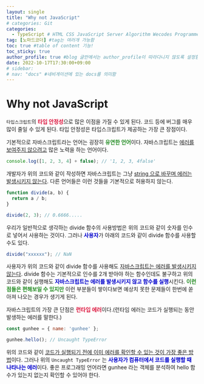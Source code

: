 ```yaml
---
layout: single
title: "Why not JavaScript"
# categories: Git
categories:
  - TypeScript # HTML CSS JavaScript Server Algorithm Wecodes Programmers CS Github Blog
tag: [노마드코더] #tag는 여러개 가능함
toc: true #table of content 기능!
toc_sticky: true
author_profile: true #blog 글안에서는 author_profile이 따라다니지 않도록 설정함
date: 2022-10-17T17:30:00+09:00
# sidebar:
# nav: "docs" #네비게이션에 있는 docs를 의미함
---
```

<style>
.crimson {
  color: crimson;
  font-weight: bold;
}

.mediumblue {
  color: mediumblue;
  font-weight: bold;
}

.forestgreen {
  color: forestgreen;
  font-weight: bold;
}
</style>

# Why not JavaScript
`타입스크립트`의 <span class="crimson">타입 안정성</span>으로 많은 이점을 가질 수 있게 된다. 코드 등에 버그를 매우 많이 줄일 수 있게 된다. 타입 안정성은 타입스크립트가 제공하는 가장 큰 장점이다.

기본적으로 자바스크립트라는 언어는 굉장히 <span class="forestgreen">유연한 언어</span>이다. 자바스크립트는 <u>에러를 보여주지 않으려고</u> 많은 노력을 하는 언어이다.

```jsx
console.log([1, 2, 3, 4] + false); // '1, 2, 3, 4false'
```

개발자가 위의 코드와 같이 작성하면 자바스크립트는 그냥 <u>string 으로 바꾸며 에러는 발생시키지 않는다</u>. 다른 언어들은 이런 것들을 기본적으로 허용하지 않는다.

```jsx
function divide(a, b) {
  return a / b;
}

divide(2, 3); // 0.6666.....
```

우리가 일반적으로 생각하는 divide 함수의 사용방법은 위의 코드와 같이 숫자를 인수로 넣어서 사용하는 것이다. 그러나 <span class="mediumblue">사용자</span>가 아래의 코드와 같이 divide 함수를 사용할 수도 있다.

```jsx
divide("xxxxxx"); // NaN
```

사용자가 위의 코드와 같이 divide 함수를 사용해도 <u>자바스크립트는 에러를 발생시키지 않는다</u>. divide 함수는 기본적으로 인수를 2개 받아야 하는 함수인데도 불구하고 위의 코드와 같이 실행해도 <span class="mediumblue">자바스크립트는 에러를 발생시키지 않고 함수를 실행</span>시킨다. <span class="forestgreen">이런 점들은 편해보일 수 있지만</span> 이런 부분들이 쌓이다보면 예상치 못한 문제들이 한번에 쏟아져 나오는 경우가 생기게 된다.

자바스크립트의 가장 큰 단점은 <span class="crimson">런타입 에러</span>이다.(런타임 에러는 코드가 실행되는 동안 발생하는 에러를 말한다.)

```jsx
const gunhee = { name: 'gunhee' };

gunhee.hello(); // Uncaught TypeError
```

위의 코드와 같이 <u>코드가 실행되기 전에 이미 에러를 확인할 수 있는 것이 가장 좋은 방법</u>이다. 그러나 위의 `Uncaught TypeError` 는 <span class="mediumblue">사용자가 컴퓨터에서 코드를 실행할 때 나타나는 에러</span>이다. 좋은 프로그래밍 언어라면 gunhee 라는 객체를 분석하여 hello 함수가 있는지 없는지 확인할 수 있어야 한다.

<!-- <span style="color:mediumblue"> -->

<!-- ① ② ③ ④ ⑤ ⑥ ⑦ ⑧ ⑨-->

<!-- 메소드 위에 변수 선언, 메소드  안에 메소드, 메소드 끝나고 리턴 -->

<!-- ### 2. Link 넣기

```

유형 1: (설명어를 입력) : [gunhee's coding blog](https://gunhee-jeong.github. io/)
유형 2: (URL 자동연결) : <https://gunhee-jeong.github.io/>
유형 3: (동일 파일 내 '문단으로 이동') : [1. Header로 이동](###-1-header)

```

유형 1: (설명어를 입력) : [gunhee's coding blog](https://gunhee-jeong.github.io/)
유형 2: (URL 자동연결) : <https://gunhee-jeong.github.io/>
유형 3: (동일 파일 내 '문단으로 이동') : [1. Header로 이동](#1-header)
유형 3의 방법

1. 특수문자를 제거
2. 스페이스는 -로 바꾸고
3. 대문자는 소문자로!
   그래서 ### 1. Header -> #1-header
 
## Link: [google][https://www.google.com/]

### 3. 수평선

```

---

```

---

### 4. 라인 바꾸기

```

스페이스바를 2번 눌러주면 다음칸으로
이동할 수 있어요!

```

---

스페이스바를 2번 눌러주면
다음칸으로 이동할 수 있어요!

### 5. list 만들기

```

1. 1번
2. 2번
3. 3번

- 순서없는 list
  - 순서없는 list
    - 순서없는 list

```

1. 1번
2. 2번
3. 3번

- 순서없는 list
  - 순서없는 list
    - 순서없는 list

---

### 6. font 관련

```

**진하게** -> 볼드
_기울여서_ -> 이탤릭체
~~취소선~~ -> 취소선

<ul>밑줄넣기</ul> -> 밑줄
<span style="color:crimson">빨간 글씨</span> -> 글자색
이것이 `인라인` 입니다 -> 인라인 코드
```

**진하게** -> 볼드
_기울여서_ -> 이탤릭체
~~취소선~~ -> 취소선
<u>밑줄넣기</u> -> 밑줄
<span style="color:crimson">빨간 글씨</span>
이것이 `인라인` 입니다 -> 인라인 코드

---

### 7. 인용구문

```
> coding
>
> > JavaScript
> >
> > > 내가 프짱!
```

> coding
>
> > JavaScript
> >
> > > 내가 프짱!

---

### 8. 이미지 삽입

```
유형1: ('사이즈를 조절' -> HTML 태그 사용) : <img src="https://gunhee-jeong.github.io/assets/images/blogLogo.png" width="300" height="200">
유형2: (이미지 삽입 후 -> 링크 걸기)
[![이미지](https://gunhee-jeong.github.io/assets/images/blogLogo/blogLogo.png)](https://gunhee-jeong.github.io/)
```

유형1: ('사이즈를 조절' -> HTML 태그 사용) : <img src="https://gunhee-jeong.github.io/assets/images/blogLogo.png" width="300" height="200">
유형2: (이미지 삽입 후 -> 링크 걸기)
[![이미지](https://gunhee-jeong.github.io/assets/images/blogLogo.png)](https://gunhee-jeong.github.io/)

### 9. 표 만들기

```
||국어|영어|
| :--- | ---: | :--: |
|건희 | 100점 | 100점
|철수 | 100점 | 100점
```

|      |  국어 | 영어  |
| :--- | ----: | :---: |
| 건희 | 100점 | 100점 |
| 철수 | 100점 | 100점 |

> - header를 넣고 싶은 경우 ---을 사용하고 :을 이용하여 정렬에 사용함!

### 10. 토글 만들기

```
<details>
<summary>여기를 누르세요</summary>
<div markdown="1">
숨겨진 내용
</div>
</details>
```

<details>
<summary>여기를 누르세요</summary>
<div markdown="1">
숨겨진 내용
</details> -->
